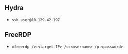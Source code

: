 ## Hydra
- `ssh user@10.129.42.197`

## FreeRDP
- `xfreerdp /v:<target-IP> /u:<username> /p:<password>`
